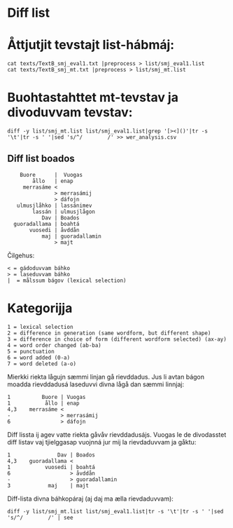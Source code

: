 

#  Diff list


# Åttjutjit tevstajt list-hábmáj:

```
cat texts/TextB_smj_eval1.txt |preprocess > list/smj_eval1.list
cat texts/TextB_smj_mt.txt |preprocess > list/smj_mt.list
```

# Buohtastahttet mt-tevstav ja divoduvvam tevstav:


```
diff -y list/smj_mt.list list/smj_eval1.list|grep '[><]()'|tr -s '\t'|tr -s ' '|sed 's/^/        /' >> wer_analysis.csv 
```


## Diff list boados

```
    Buore      |  Vuogas
        ållo   | enap
     merrasáme <
               > merrasámij
        	   > dáfojn
   ulmusjlåhko | lassánimev
        lassán | ulmusjlågon
           Dav | Boados
  guoradallama | boahtá
       vuosedi | åvddån
           maj | guoradallamin
               > majt  
```

Čilgehus:

```
< = gádoduvvam báhko
> = laseduvvam báhko
|  = målssum bágov (lexical selection)
```


#  Kategorijja


```
1 = lexical selection
2 = difference in generation (same wordform, but different shape)
3 = difference in choice of form (different wordform selected) (ax-ay)
4 = word order changed (ab-ba)
5 = punctuation 
6 = word added (0-a)
7 = word deleted (a-o) 
```


Mierkki riekta lågujn sæmmi linjan gå rievddadus. Jus li avtan bágon moadda rievddadusá laseduvvi divna lågå dan sæmmi linnjaj:


```
1          Buore | Vuogas
1           ållo | enap  
4,3    merrasáme <
-                > merrasámij
6                > dáfojn 
```


Diff lissta ij agev vatte riekta gåvåv rievddadusájs. Vuogas le de divodasstet diff listav vaj tjielggasap vuojnná jur mij la rievdaduvvam ja gåktu:


```
1               Dav | Boados
4,3    guoradallama <		
1           vuosedi | boahtá
6                   > åvddån
-                   > guoradallamin 
3            maj	| majt  
```


Diff-lista divna báhkopáraj (aj daj ma ælla rievdaduvvam):


```
diff -y list/smj_mt.list list/smj_eval1.list|tr -s '\t'|tr -s ' '|sed 's/^/        /' | see 
```
